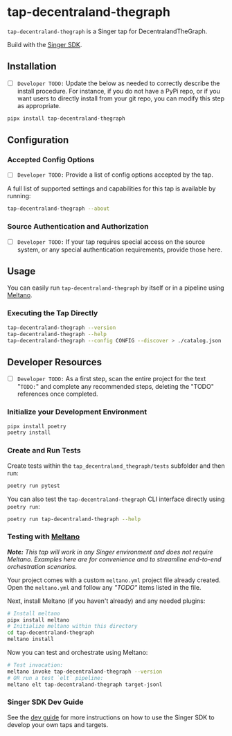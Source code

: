 # tap-decentraland-thegraph

`tap-decentraland-thegraph` is a Singer tap for DecentralandTheGraph.

Build with the [Singer SDK](https://gitlab.com/meltano/singer-sdk).

## Installation

- [ ] `Developer TODO:` Update the below as needed to correctly describe the install procedure. For instance, if you do not have a PyPi repo, or if you want users to directly install from your git repo, you can modify this step as appropriate.

```bash
pipx install tap-decentraland-thegraph
```

## Configuration

### Accepted Config Options

- [ ] `Developer TODO:` Provide a list of config options accepted by the tap.

A full list of supported settings and capabilities for this
tap is available by running:

```bash
tap-decentraland-thegraph --about
```

### Source Authentication and Authorization

- [ ] `Developer TODO:` If your tap requires special access on the source system, or any special authentication requirements, provide those here.

## Usage

You can easily run `tap-decentraland-thegraph` by itself or in a pipeline using [Meltano](www.meltano.com).

### Executing the Tap Directly

```bash
tap-decentraland-thegraph --version
tap-decentraland-thegraph --help
tap-decentraland-thegraph --config CONFIG --discover > ./catalog.json
```

## Developer Resources

- [ ] `Developer TODO:` As a first step, scan the entire project for the text "`TODO:`" and complete any recommended steps, deleting the "TODO" references once completed.

### Initialize your Development Environment

```bash
pipx install poetry
poetry install
```

### Create and Run Tests

Create tests within the `tap_decentraland_thegraph/tests` subfolder and
  then run:

```bash
poetry run pytest
```

You can also test the `tap-decentraland-thegraph` CLI interface directly using `poetry run`:

```bash
poetry run tap-decentraland-thegraph --help
```

### Testing with [Meltano](meltano.com)

_**Note:** This tap will work in any Singer environment and does not require Meltano.
Examples here are for convenience and to streamline end-to-end orchestration scenarios._

Your project comes with a custom `meltano.yml` project file already created. Open the `meltano.yml` and follow any _"TODO"_ items listed in
the file.

Next, install Meltano (if you haven't already) and any needed plugins:

```bash
# Install meltano
pipx install meltano
# Initialize meltano within this directory
cd tap-decentraland-thegraph
meltano install
```

Now you can test and orchestrate using Meltano:

```bash
# Test invocation:
meltano invoke tap-decentraland-thegraph --version
# OR run a test `elt` pipeline:
meltano elt tap-decentraland-thegraph target-jsonl
```

### Singer SDK Dev Guide

See the [dev guide](../../docs/dev_guide.md) for more instructions on how to use the Singer SDK to 
develop your own taps and targets.
